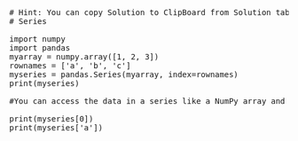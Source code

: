 <pre class="file" data-target="clipboard">
# Hint: You can copy Solution to ClipBoard from Solution tab in Step 2
# Series

import numpy
import pandas
myarray = numpy.array([1, 2, 3])
rownames = ['a', 'b', 'c']
myseries = pandas.Series(myarray, index=rownames)
print(myseries)

#You can access the data in a series like a NumPy array and like a #dictionary, for example:

print(myseries[0])
print(myseries['a'])

</pre>